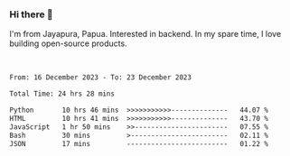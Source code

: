 ### Hi there 👋

I'm from Jayapura, Papua. Interested in backend. In my spare time, I love building open-source products.

<br>

 
 <!--START_SECTION:waka-->

```txt
From: 16 December 2023 - To: 23 December 2023

Total Time: 24 hrs 28 mins

Python       10 hrs 46 mins  >>>>>>>>>>>--------------   44.07 %
HTML         10 hrs 41 mins  >>>>>>>>>>>--------------   43.70 %
JavaScript   1 hr 50 mins    >>-----------------------   07.55 %
Bash         30 mins         >------------------------   02.11 %
JSON         17 mins         -------------------------   01.22 %
```

<!--END_SECTION:waka-->
